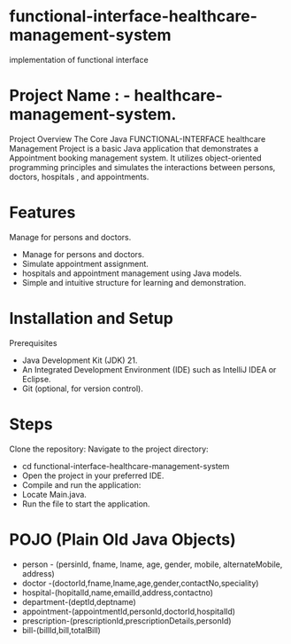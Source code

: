 # functional-interface-healthcare-management-system
implementation of functional interface

# Project Name : - healthcare-management-system.
Project Overview
The Core Java FUNCTIONAL-INTERFACE healthcare Management Project is a basic Java application that demonstrates a Appointment booking management system. It utilizes object-oriented programming principles and simulates the interactions between persons, doctors, hospitals , and appointments.

# Features
Manage  for persons and doctors.
<ul>
  <li>Manage  for persons and doctors.</li>
  <li>Simulate appointment assignment.</li>
  <li>hospitals and appointment management using Java models.</li>
  <li>Simple and intuitive structure for learning and demonstration.</li>
</ul>

# Installation and Setup
Prerequisites
<ul>
  <li>Java Development Kit (JDK) 21.</li>
  <li>An Integrated Development Environment (IDE) such as IntelliJ IDEA or Eclipse.</li>
  <li>Git (optional, for version control).</li>
</ul>

# Steps
Clone the repository:
Navigate to the project directory:
<ul>
  <li>cd functional-interface-healthcare-management-system</li>
  <li>Open the project in your preferred IDE.</li>
  <li>Compile and run the application:</li>
  <li>Locate Main.java.</li>
  <li>Run the file to start the application.</li>
</ul>

# POJO (Plain Old Java Objects)
<ul>
  <li>person - (persinId, fname, lname, age, gender, mobile, alternateMobile, address)</li>
  <li>doctor -(doctorId,fname,lname,age,gender,contactNo,speciality)</li>
  <li>hospital-(hopitalId,name,emailId,address,contactno)</li>
  <li>department-(deptId,deptname)</li>
  <li>appointment-(appointmentId,personId,doctorId,hospitalId)</li>
  <li>prescription-(prescriptionId,prescriptionDetails,personId)</li>
  <li>bill-(billId,bill,totalBill)</li>
</ul>

